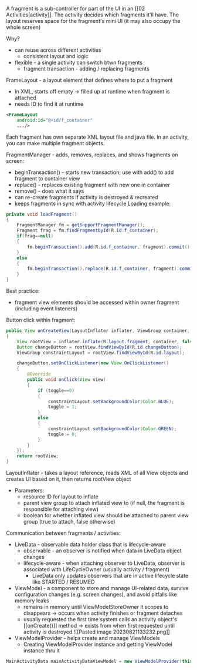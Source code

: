 A fragment is a sub-controller for part of the UI in an [[02 Activities|activity]]. The activity decides which fragments it'll have. The layout reserves space for the fragment's mini UI (it may also occupy the whole screen)

Why?
- can reuse across different activities
	- consistent layout and logic
- flexible - a single activity can switch btwn fragments
	- fragment transaction - adding / replacing fragments

FrameLayout - a layout element that defines where to put a fragment
- in XML, starts off empty -> filled up at runtime when fragment is attached
- needs ID to find it at runtime
```XML
<FrameLayout
	android:id="@+id/f_container"
	.../>
```

Each fragment has own separate XML layout file and java file. In an activity, you can make multiple fragment objects.

FragmentManager - adds, removes, replaces, and shows fragments on screen:
- beginTransaction() - starts new transaction; use with add() to add fragment to container view
- replace() - replaces existing fragment with new one in container
- remove() - does what it says
- can re-create fragments if activity is destroyed & recreated
- keeps fragments in sync with activity lifecycle
Loading example:
```java
private void loadFragment()
{
	FragmentManager fm = getSupportFragmentManager();
	Fragment frag = fm.findFragmentbyId(R.id.f_container);
	if(frag==null)
	{
		fm.beginTransaction().add(R.id.f_container, fragment).commit();
	}
	else
	{
		fm.beginTransaction().replace(R.id.f_container, fragment).commit();
	}
}
```

Best practice:
- fragment view elements should be accessed within owner fragment (including event listeners)

Button click within fragment:
```java
public View onCreateView(LayoutInflater inflater, ViewGroup container, Bundle savedInstance State)
{
	View rootView = inflater.inflate(R.layout.fragment, container, false);
	Button changeButton = rootView.findViewById(R.id.changeButton);
	ViewGroup constraintLayout = rootView.findViewById(R.id.layout);

	changeButton.setOnClickListener(new View.OnClickListener()
	{
		@Override
		public void onClick(View view)
		{
			if (toggle==0)
			{
				constraintLayout.setBackgroundColor(Color.BLUE);
				toggle = 1;
			}
			else
			{
				constraintLayout.setBackgroundColor(Color.GREEN);
				toggle = 0;
			}
		}
	});
	return rootView;
}
```

LayoutInflater - takes a layout reference, reads XML of all View objects and creates UI based on it, then returns rootView object
- Parameters: 
	- resource ID for layout to inflate
	- parent view group to attach inflated view to (if null, the fragment is responsible for attaching view)
	- boolean for whether inflated view should be attached to parent view group (true to attach, false otherwise)

Communication between fragments / activities:
- LiveData - observable data holder class that is lifecycle-aware
	- observable - an observer is notified when data in LiveData object changes
	- lifecycle-aware - when attaching observer to LiveData, observer is associated with LifeCycleOwner (usually activity / fragment)
		- LiveData only updates observers that are in active lifecycle state like STARTED / RESUMED
- ViewModel - a component to store and manage UI-related data, survive configuration changes (e.g. screen changes), and avoid pitfalls like memory leaks
	- remains in memory until ViewModelStoreOwner it scopes to disappears -> occurs when activity finishes or fragment detaches
	- usually requested the first time system calls an activity object's [[onCreate()]] method -> exists from when first requested until activity is destroyed
![[Pasted image 20230821133232.png]]
- ViewModelProvider - helps create and manage ViewModels
	- Creating ViewModelProvider instance and getting ViewModel instance thru it
```java
MainActivityData mainActivityDataViewModel = new ViewModelProvider(this).get(MainActivity.this);
```

